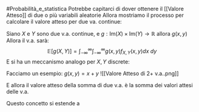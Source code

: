 #Probabilità_e_statistica 
Potrebbe capitarci di dover ottenere il [[Valore Atteso]] di due o più variabili aleatorie 
Allora mostriamo il processo per calcolare il valore atteso per due va. continue:

Siano $X$ e $Y$ sono due v.a. continue, e $g:\mathrm{Im}(X)\times \mathrm{Im}(Y)\to\mathbb{R}$
allora $g(x,y)$
Allora il v.a. sarà:
$$\mathbb{E}[g(X,Y)]=\int^\infty_{-\infty}\int^\infty_{-\infty}g(x,y)f_{X,Y}(x,y)dx\ dy$$
E si ha un meccanismo analogo per $X,Y$ discrete:

Facciamo un esempio:
$g(x,y)=x+y$
![[Valore Atteso di 2+ v.a..png]]

E allora il valore atteso della somma di due v.a. è la somma dei valori attesi delle v.a.

Questo concetto si estende a 